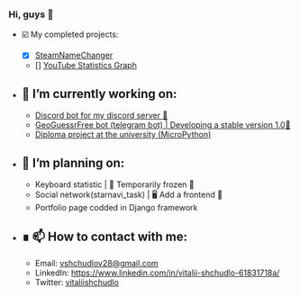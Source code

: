 ### Hi, guys 👋

- ☑️ My completed projects:
    - [x] [SteamNameChanger](https://github.com/vitaliishchudlo/steam_name_changer)
    - [] [YouTube Statistics Graph](https://github.com/vitaliishchudlo/mediagroupukraine_test_task)


- 🔭 I’m currently working on: 
    -
  - [Discord bot for my discord server 🤖](https://github.com/vitaliishchudlo/discord_bot_wefi)
  - [GeoGuessrFree bot (telegram bot) | Developing a stable version 1.0🔋](https://github.com/vitaliishchudlo/geoguessr_bot)
  - [Diploma project at the university (MicroPython)](https://github.com/vitaliishchudlo/social_statistics)
   

- 📝 I’m planning on: 
    -
  - Keyboard statistic | 🧊 Temporarily frozen 🧊
  - Social network(starnavi_task) | 🖥 Add a frontend 🔄
  - Portfolio page codded in Django framework


- ∎ 📫 How to contact with me:
    -
  - Email: vshchudlov28@gmail.com
  - LinkedIn: https://www.linkedin.com/in/vitalii-shchudlo-61831718a/
  - Twitter: [vitaliishchudlo](https://twitter.com/VitaliiShchudlo)

<!--
- 🌱 I’m currently learning: 
- 👯 I’m looking to collaborate on 
- 🤔 I’m looking for help with 
- 💬 Ask me about 
- 😄 Pronouns: 
- ⚡ Fun fact: - 🌱 I’m currently learning: 
- 👯 I’m looking to collaborate on 
- 🤔 I’m looking for help with 
- 💬 Ask me about 
- 😄 Pronouns: 
- ⚡ Fun fact: 
